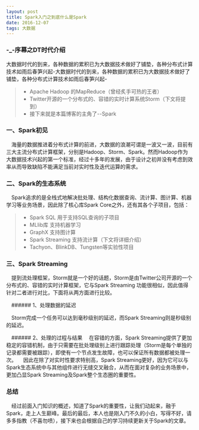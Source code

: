 ```yaml
---
layout: post
title: Spark入门之到底什么是Spark
date: 2016-12-07
tags: 大数据   
---
```



### -_-序幕之DT时代介绍
 大数据时代的到来，各种数据的累积已为大数据技术做好了铺垫，各种分布式计算技术如雨后春笋兴起-大数据时代的到来，各种数据的累积已为大数据技术做好了铺垫，各种分布式计算技术如雨后春笋兴起-




> * Apache Hadoop 的MapReduce（曾经炙手可热的王者） 
> * Twitter开源的一个分布式的、容错的实时计算系统Storm（下文将提到） 
> * 接下来就是本篇博客的主角了--Spark



### 一、Spark初见

　海量的数据推进着分布式计算的前进，大数据的浪潮可谓是一波又一波，目前有三大主流分布式计算框架，分别是Hadoop、Storm、Spark。然而Hadoop作为大数据技术兴起的第一个标准，经过十多年的发展，由于设计之初并没有考虑到效率从而导致缺陷不能满足当前对实时性及迭代运算的需求。


### 二、Spark的生态系统

　Spark追求的是全栈式地解决批处理、结构化数据查询、流计算、图计算、机器学习等业务场景，因此除了核心库Spark Core之外，还有其各个子项目，包括：


> * Spark SQL  用于支持SQL查询的子项目 
> * MLlib库 支持机器学习 
> * GraphX  支持图计算
> * Spark Streaming 支持流计算（下文将详细介绍）
> * Tachyon、BlinkDB、Tungsten等实验性项目


### 三、Spark Streaming

　提到流处理框架，Storm就是一个好的话题，Storm是由Twitter公司开源的一个分布式的、容错的实时计算框架，它与Spark Streaming 功能很相似，因此值得针对二者进行对比，下面将从两方面进行比较。

　###### 1、处理数据的延迟

　Storm完成一个任务可以达到毫秒级别的延迟，而Spark Streaming则是秒级别的延迟。

　###### 2、处理的过程与结果
　在容错的方面，Spark Streaming提供了更加稳定的容错机制，由于只需要在批处理级别上进行跟踪处理（Storm是每个单独的记录都需要被跟踪），即使有一个节点发生故障，也可以保证所有数据都被处理一次。
　因此在除了对实时性要求特别高，Spark Streaming更好，因为它可以与Spark生态系统中与其他组件进行无缝交叉融合，从而在面对复杂的业务场景中，更加凸显Spark Streaming及Spark整个生态圈的重要性。


### 总结

　经过前面入门知识的概述，知道了Spark的重要性，让我们动起来，融于Spark，走上人生巅峰。最后的最后，本人也是刚入门不久的小白，写得不好，请多多指教（不喜勿喷），接下来也会根据自己的学习持续更新关于Spark的文章。